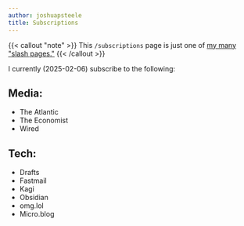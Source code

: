 ```yaml
---
author: joshuapsteele
title: Subscriptions
---
```

{{< callout "note" >}}
This `/subscriptions` page is just one of [my many "slash pages."](/slashes)
{{< /callout >}}

I currently (2025-02-06) subscribe to the following:

## Media:

- The Atlantic
- The Economist
- Wired

## Tech:

- Drafts
- Fastmail
- Kagi
- Obsidian
- omg.lol
- Micro.blog